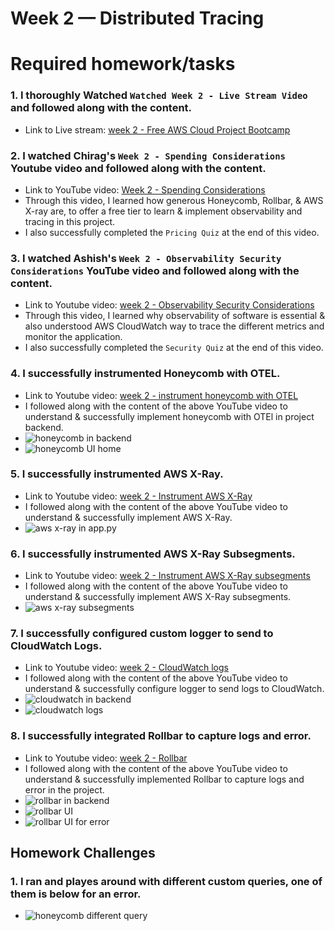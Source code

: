 # Week 2 — Distributed Tracing

# Required homework/tasks

### 1. I thoroughly Watched `Watched Week 2 - Live Stream Video` and followed along with the content.
- Link to Live stream: [week 2 - Free AWS Cloud Project Bootcamp](https://www.youtube.com/watch?v=2GD9xCzRId4&list=PLBfufR7vyJJ7k25byhRXJldB5AiwgNnWv&index=30)

### 2. I watched Chirag's `Week 2 - Spending Considerations` Youtube video and followed along with the content.
- Link to YouTube video: [Week 2 - Spending Considerations](https://www.youtube.com/watch?v=2W3KeqCjtDY)
- Through this video, I learned how generous Honeycomb, Rollbar, & AWS X-ray are, to offer a free tier to learn & implement observability and tracing in this project.
- I also successfully completed the `Pricing Quiz` at the end of this video.

### 3. I watched Ashish's `Week 2 - Observability Security Considerations` YouTube video and followed along with the content.
- Link to Youtube video: [week 2 - Observability Security Considerations](https://www.youtube.com/watch?v=bOf4ITxAcXc&list=PLBfufR7vyJJ7k25byhRXJldB5AiwgNnWv&index=31)
- Through this video, I learned why observability of software is essential & also understood AWS CloudWatch way to trace the different metrics and monitor the application.
- I also successfully completed the `Security Quiz` at the end of this video.

### 4. I successfully instrumented Honeycomb with OTEL.
- Link to Youtube video: [week 2 - instrument honeycomb with OTEL](https://www.youtube.com/watch?v=2GD9xCzRId4&list=PLBfufR7vyJJ7k25byhRXJldB5AiwgNnWv&index=30)
- I followed along with the content of the above YouTube video to understand & successfully implement honeycomb with OTEl in project backend.
- ![honeycomb in backend](./journal_assets/honeycomb.png)
- ![honeycomb UI home](./journal_assets/honeycomb_UI_Home_Overall.png)

### 5. I successfully instrumented AWS X-Ray.
- Link to Youtube video: [week 2 - Instrument AWS X-Ray](https://www.youtube.com/watch?v=n2DTsuBrD_A&list=PLBfufR7vyJJ7k25byhRXJldB5AiwgNnWv&index=32)
- I followed along with the content of the above YouTube video to understand & successfully implement AWS X-Ray. 
- ![aws x-ray in app.py](./journal_assets/aws_x-ray.png)

### 6. I successfully instrumented AWS X-Ray Subsegments.
- Link to Youtube video: [week 2 - Instrument AWS X-Ray subsegments](https://www.youtube.com/watch?v=4SGTW0Db5y0&list=PLBfufR7vyJJ7k25byhRXJldB5AiwgNnWv&index=37)
- I followed along with the content of the above YouTube video to understand & successfully implement AWS X-Ray subsegments.
- ![aws x-ray subsegments](./journal_assets/aws_x-ray%20subsegments.png)

### 7. I successfully configured custom logger to send to CloudWatch Logs.
- Link to Youtube video: [week 2 - CloudWatch logs](https://www.youtube.com/watch?v=ipdFizZjOF4&list=PLBfufR7vyJJ7k25byhRXJldB5AiwgNnWv&index=33)
- I followed along with the content of the above YouTube video to understand & successfully configure logger to send logs to CloudWatch.
- ![cloudwatch in backend](./journal_assets/cloudwatch%20in%20backend.png)
- ![cloudwatch logs](./journal_assets/cloudwatch%20UI.png)

### 8. I successfully integrated Rollbar to capture logs and error.
- Link to Youtube video: [week 2 - Rollbar](https://www.youtube.com/watch?v=xMBDAb5SEU4&list=PLBfufR7vyJJ7k25byhRXJldB5AiwgNnWv&index=35)
- I followed along with the content of the above YouTube video to understand & successfully implemented Rollbar to capture logs and error in the project.
- ![rollbar in backend](./journal_assets/rollbar%20in%20backend.png)
- ![rollbar UI](./journal_assets/rollbar_UI.png)
- ![rollbar UI for error](./journal_assets/rollbar_UI_Error.png)

## Homework Challenges

### 1. I ran and playes around with different custom queries, one of them is below for an error.
- ![honeycomb different query](./journal_assets/honeycomb%20different%20query_error.png)







